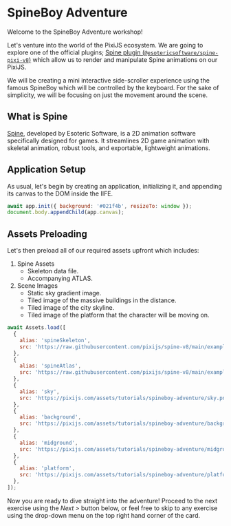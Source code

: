 # SpineBoy Adventure

Welcome to the SpineBoy Adventure workshop!

Let's venture into the world of the PixiJS ecosystem. We are going to explore one of the official plugins; [Spine plugin (`@esotericsoftware/spine-pixi-v8`)](https://github.com/EsotericSoftware/spine-runtimes/tree/4.2/spine-ts) which allow us to render and manipulate Spine animations on our PixiJS.

We will be creating a mini interactive side-scroller experience using the famous SpineBoy which will be controlled by the keyboard. For the sake of simplicity, we will be focusing on just the movement around the scene.

## What is Spine

[Spine](https://esotericsoftware.com/), developed by Esoteric Software, is a 2D animation software specifically designed for games. It streamlines 2D game animation with skeletal animation, robust tools, and exportable, lightweight animations.

## Application Setup

As usual, let's begin by creating an application, initializing it, and appending its canvas to the DOM inside the IIFE.

```javascript
await app.init({ background: '#021f4b', resizeTo: window });
document.body.appendChild(app.canvas);
```

## Assets Preloading

Let's then preload all of our required assets upfront which includes:

1. Spine Assets
   - Skeleton data file.
   - Accompanying ATLAS.
2. Scene Images
   - Static sky gradient image.
   - Tiled image of the massive buildings in the distance.
   - Tiled image of the city skyline.
   - Tiled image of the platform that the character will be moving on.

```javascript
await Assets.load([
  {
    alias: 'spineSkeleton',
    src: 'https://raw.githubusercontent.com/pixijs/spine-v8/main/examples/assets/spineboy-pro.skel',
  },
  {
    alias: 'spineAtlas',
    src: 'https://raw.githubusercontent.com/pixijs/spine-v8/main/examples/assets/spineboy-pma.atlas',
  },
  {
    alias: 'sky',
    src: 'https://pixijs.com/assets/tutorials/spineboy-adventure/sky.png',
  },
  {
    alias: 'background',
    src: 'https://pixijs.com/assets/tutorials/spineboy-adventure/background.png',
  },
  {
    alias: 'midground',
    src: 'https://pixijs.com/assets/tutorials/spineboy-adventure/midground.png',
  },
  {
    alias: 'platform',
    src: 'https://pixijs.com/assets/tutorials/spineboy-adventure/platform.png',
  },
]);
```

Now you are ready to dive straight into the adventure! Proceed to the next exercise using the _Next >_ button below, or feel free to skip to any exercise using the drop-down menu on the top right hand corner of the card.
